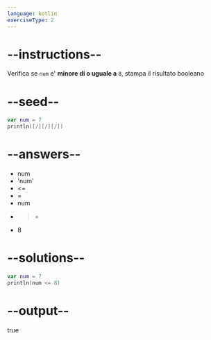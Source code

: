 ```yaml
---
language: kotlin
exerciseType: 2
---
```


# --instructions--

Verifica se `num` e' **minore di o uguale a** `8`, stampa il risultato booleano

# --seed--

```kotlin
var num = 7
println([/][/][/])
```

# --answers--

- num 
- 'num'
-  <= 
-  = 
- num
-  >= 
- 8

# --solutions--

```kotlin
var num = 7
println(num <= 8)
```

# --output--

true
